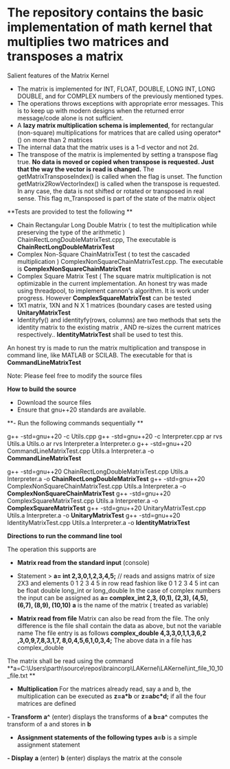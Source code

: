 # The repository contains the basic implementation of math kernel that multiplies two matrices and transposes a matrix

Salient features of the Matrix Kernel

- The matrix is implemented for INT, FLOAT, DOUBLE, LONG INT, LONG DOUBLE, and for COMPLEX numbers of the previously mentioned types.
- The operations throws exceptions with appropriate error messages. This is to keep up with modern designs when the returned error message/code alone is not sufficient.
- A **lazy matrix multiplication schema is implemented**, for rectangular (non-square) multiplications for matrices that are called using operator*() on more than 2 matrices
- The internal data that the matrix uses is a 1-d vector and not 2d.
- The transpose of the matrix is implemented by setting a transpose flag true. **No data is moved or copied when transpose is requested. Just that the way the vector<numbers> is read is changed.** The getMatrixTransposeIndex() is called when the flag is unset. The function getMatrix2RowVectorIndex() is called when the transpose is requested. In any case, the data is not shifted or rotated or transposed in real sense. This flag m_Transposed is part of the state of the matrix object

**Tests are provided to test the following
**
- Chain Rectangular Long Double Matrix ( to test the multiplication while preserving the type of the arithmetic ) ChainRectLongDoubleMatrixTest.cpp, The executable is **ChainRectLongDoubleMatrixTest**
- Complex Non-Square ChainMatrixTest ( to test the cascaded multiplication ) ComplexNonSquareChainMatrixTest.cpp. The executable is **ComplexNonSquareChainMatrixTest**
- Complex Square Matrix Test ( The square matrix multiplication is not optimizable in the current implementation. An honest try was made using threadpool, to implement cannon's algorithm. It is work under progress. However **ComplexSquareMatrixTest** can be tested
- 1X1 matrix, 1XN and N X 1 matrices (boundary cases are tested using **UnitaryMatrixTest**
- Identityfy() and identityfy(rows, columns) are two methods that sets the identity matrix to the existing matrix , AND re-sizes the current matrices respectively.. **IdentityMatrixTest** shall be used to test this.

An honest try is made to run the matrix multiplication and transpose in command line, like MATLAB or SCILAB. The executable for that is **CommandLineMatrixTest**

Note: Please feel free to modify the source files

**How to build the source**

- Download the source files
- Ensure that gnu++20 standards are available.

**- Run the following commands sequentially
**
   
   g++ -std=gnu++20 -c Utils.cpp
   g++ -std=gnu++20 -c Interpreter.cpp
   ar rvs Utils.a Utils.o
   ar rvs Interpreter.a Interpreter.o
   g++ -std=gnu++20 CommandLineMatrixTest.cpp  Utils.a Interpreter.a -o **CommandLineMatrixTest**

   g++ -std=gnu++20 ChainRectLongDoubleMatrixTest.cpp Utils.a Interpreter.a -o **ChainRectLongDoubleMatrixTest**
   g++ -std=gnu++20 ComplexNonSquareChainMatrixTest.cpp  Utils.a Interpreter.a -o **ComplexNonSquareChainMatrixTest**
   g++ -std=gnu++20 ComplexSquareMatrixTest.cpp  Utils.a Interpreter.a -o **ComplexSquareMatrixTest**
   g++ -std=gnu++20 UnitaryMatrixTest.cpp  Utils.a Interpreter.a -o **UnitaryMatrixTest**
   g++ -std=gnu++20 IdentityMatrixTest.cpp  Utils.a Interpreter.a -o **IdentityMatrixTest**
   
   
   
**Directions to run the command line tool**

The operation this supports are 
- **Matrix read from the standard input** (console)
- Statement > **a= int 2,3,0,1,2,3,4,5;** // reads and assigns matrix of size 2X3 and elements 0 1 2 3 4 5 in row read fashion like 
  0 1 2
  3 4 5
  int can be float double long_int or long_double
  In the case of complex numbers the input can be assigned as 
  **a= complex_int 2,3, (0,1), (2,3), (4,5), (6,7), (8,9), (10,10)**
  **a** is the name of the matrix ( treated as variable)
  
  
- **Matrix read from file**
Matrix can also be read from the file. The only difference is the file shall contain the data as above, but not the variable name
The file entry is as follows 
**complex_double 4,3,3,0,1,1,3,6,2
,3,0,9,7,8,3,1,7,
8,0,4,5,6,1,0,3,4;**
The above data in a file has complex_double

The matrix shall be read using the command **a=C:\Users\parth\source\repos\braincorp\LAKernel\LAKernel\int_file_10_10_file.txt
**

- **Multiplication**
For the matrices already read, say a and b,
the multiplication can be executed as **z=a*b**
or **z=a*b*c*d;** if all the four matrices are defined


**- Transform**
**a^** (enter) displays the transforms of **a**
**b=a^** computes the transform of a and stores in **b**


- **Assignment statements of the following types**
**a=b** is a simple assignment statement


**- Display**
**a** (enter)
**b** (enter)
displays the matrix at the console

